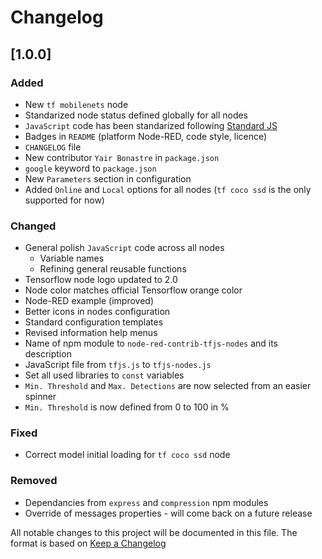 # Changelog
## [1.0.0]
### Added
 - New `tf mobilenets` node
 - Standarized node status defined globally for all nodes
 - `JavaScript` code has been standarized following [Standard JS](https://standardjs.com/index.html)
 - Badges in `README` (platform Node-RED, code style, licence)
 - `CHANGELOG` file
 - New contributor `Yair Bonastre` in `package.json`
 - `google` keyword to `package.json` 
 - New `Parameters` section in configuration
 - Added `Online` and `Local` options for all nodes (`tf coco ssd` is the only supported for now)

### Changed
 - General polish `JavaScript` code across all nodes
 	- Variable names
 	- Refining general reusable functions
 - Tensorflow node logo updated to 2.0
 - Node color matches official Tensorflow orange color
 - Node-RED example (improved)
 - Better icons in nodes configuration
 - Standard configuration templates
 - Revised information help menus 
 - Name of npm module to `node-red-contrib-tfjs-nodes` and its description
 - JavaScript file from `tfjs.js` to `tfjs-nodes.js`
 - Set all used libraries to `const` variables
 - `Min. Threshold` and `Max. Detections` are now selected from an easier spinner
 - `Min. Threshold` is now defined from 0 to 100 in %

### Fixed
 - Correct model initial loading for `tf coco ssd` node 

### Removed
 - Dependancies from `express` and `compression` npm modules
 - Override of messages properties - will come back on a future release


All notable changes to this project will be documented in this file.
The format is based on [Keep a Changelog](https://keepachangelog.com/en/1.0.0/)